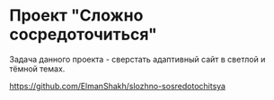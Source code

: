 # Проект "Сложно сосредоточиться"
Задача данного проекта - сверстать адаптивный сайт в светлой и тёмной темах.

https://github.com/ElmanShakh/slozhno-sosredotochitsya
